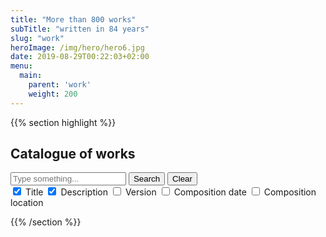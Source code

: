 ```yaml
---
title: "More than 800 works"
subTitle: "written in 84 years"
slug: "work"
heroImage: /img/hero/hero6.jpg
date: 2019-08-29T00:22:03+02:00
menu:
  main:
    parent: 'work'
    weight: 200
---
```


{{% section highlight %}}
## Catalogue of works

<form class="search">
  <div class="search--query-wrapper">
    <input type="search" name="query" placeholder="Type something...">
    <button type="submit">Search</button>
    <button type="reset">Clear</button>
  </div>
  <div class="search--fields-wrapper">
    <label>
      <input type="checkbox" name="title" checked>
      Title
    </label>
    <label>
      <input type="checkbox" name="description" checked>
      Description
    </label>
    <label>
      <input type="checkbox" name="version">
      Version
    </label>
    </label>
    <label>
      <input type="checkbox" name="composition-date">
      Composition date
    </label>
    <label>
      <input type="checkbox" name="composition-location">
      Composition location
    </label>
  </div>
</form>
<div class="results">
</div>
{{% /section %}}
